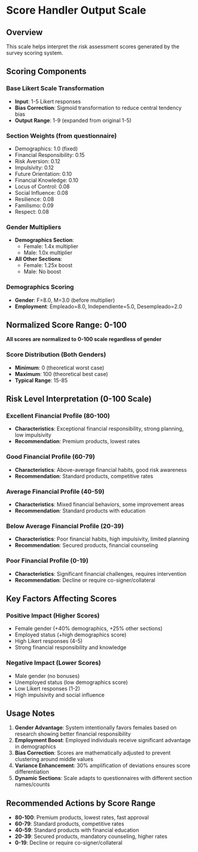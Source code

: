 # Score Handler Output Scale

## Overview
This scale helps interpret the risk assessment scores generated by the survey scoring system.

## Scoring Components

### Base Likert Scale Transformation
- **Input**: 1-5 Likert responses
- **Bias Correction**: Sigmoid transformation to reduce central tendency bias
- **Output Range**: 1-9 (expanded from original 1-5)

### Section Weights (from questionnaire)
- Demographics: 1.0 (fixed)
- Financial Responsibility: 0.15
- Risk Aversion: 0.12
- Impulsivity: 0.12
- Future Orientation: 0.10
- Financial Knowledge: 0.10
- Locus of Control: 0.08
- Social Influence: 0.08
- Resilience: 0.08
- Familismo: 0.09
- Respect: 0.08

### Gender Multipliers
- **Demographics Section**: 
  - Female: 1.4x multiplier
  - Male: 1.0x multiplier
- **All Other Sections**:
  - Female: 1.25x boost
  - Male: No boost

### Demographics Scoring
- **Gender**: F=8.0, M=3.0 (before multiplier)
- **Employment**: Empleado=8.0, Independiente=5.0, Desempleado=2.0

## Normalized Score Range: 0-100

**All scores are normalized to 0-100 scale regardless of gender**

### Score Distribution (Both Genders)
- **Minimum**: 0 (theoretical worst case)
- **Maximum**: 100 (theoretical best case)
- **Typical Range**: 15-85

## Risk Level Interpretation (0-100 Scale)

### Excellent Financial Profile (80-100)
- **Characteristics**: Exceptional financial responsibility, strong planning, low impulsivity
- **Recommendation**: Premium products, lowest rates

### Good Financial Profile (60-79)
- **Characteristics**: Above-average financial habits, good risk awareness
- **Recommendation**: Standard products, competitive rates

### Average Financial Profile (40-59)
- **Characteristics**: Mixed financial behaviors, some improvement areas
- **Recommendation**: Standard products with education

### Below Average Financial Profile (20-39)
- **Characteristics**: Poor financial habits, high impulsivity, limited planning
- **Recommendation**: Secured products, financial counseling

### Poor Financial Profile (0-19)
- **Characteristics**: Significant financial challenges, requires intervention
- **Recommendation**: Decline or require co-signer/collateral

## Key Factors Affecting Scores

### Positive Impact (Higher Scores)
- Female gender (+40% demographics, +25% other sections)
- Employed status (+high demographics score)
- High Likert responses (4-5)
- Strong financial responsibility and knowledge

### Negative Impact (Lower Scores)
- Male gender (no bonuses)
- Unemployed status (low demographics score)
- Low Likert responses (1-2)
- High impulsivity and social influence

## Usage Notes

1. **Gender Advantage**: System intentionally favors females based on research showing better financial responsibility
2. **Employment Boost**: Employed individuals receive significant advantage in demographics
3. **Bias Correction**: Scores are mathematically adjusted to prevent clustering around middle values
4. **Variance Enhancement**: 30% amplification of deviations ensures score differentiation
5. **Dynamic Sections**: Scale adapts to questionnaires with different section names/counts

## Recommended Actions by Score Range

- **80-100**: Premium products, lowest rates, fast approval
- **60-79**: Standard products, competitive rates
- **40-59**: Standard products with financial education
- **20-39**: Secured products, mandatory counseling, higher rates
- **0-19**: Decline or require co-signer/collateral